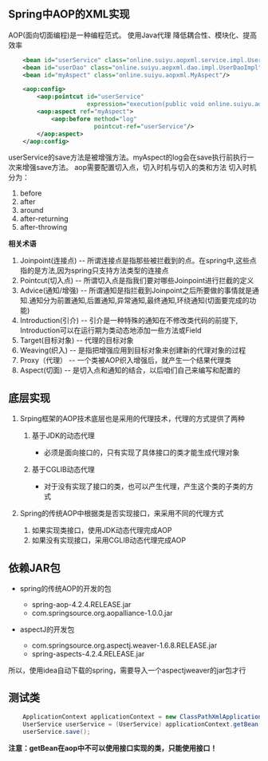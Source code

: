 ## Spring中AOP的XML实现

AOP(面向切面编程)是一种编程范式。
使用Java代理
降低耦合性、模块化、提高效率

```xml
    <bean id="userService" class="online.suiyu.aopxml.service.impl.UserServiceImpl"/>
    <bean id="userDao" class="online.suiyu.aopxml.dao.impl.UserDaoImpl"/>
    <bean id="myAspect" class="online.suiyu.aopxml.MyAspect"/>

    <aop:config>
        <aop:pointcut id="userService"
                      expression="execution(public void online.suiyu.aopxml.service.impl.UserServiceImpl.save())"/>
        <aop:aspect ref="myAspect">
            <aop:before method="log"
                        pointcut-ref="userService"/>
        </aop:aspect>
    </aop:config>
```

userService的save方法是被增强方法。myAspect的log会在save执行前执行一次来增强save方法。
aop需要配置切入点，切入时机与切入的类和方法
切入时机分为：
1. before
2. after
3. around
4. after-returning
5. after-throwing

 **相关术语**
1. Joinpoint(连接点)	-- 所谓连接点是指那些被拦截到的点。在spring中,这些点指的是方法,因为spring只支持方法类型的连接点
2. Pointcut(切入点)		-- 所谓切入点是指我们要对哪些Joinpoint进行拦截的定义
3. Advice(通知/增强)	-- 所谓通知是指拦截到Joinpoint之后所要做的事情就是通知.通知分为前置通知,后置通知,异常通知,最终通知,环绕通知(切面要完成的功能)
4. Introduction(引介)	-- 引介是一种特殊的通知在不修改类代码的前提下, Introduction可以在运行期为类动态地添加一些方法或Field
5. Target(目标对象)		-- 代理的目标对象
6. Weaving(织入)		-- 是指把增强应用到目标对象来创建新的代理对象的过程
7. Proxy（代理）		-- 一个类被AOP织入增强后，就产生一个结果代理类
8. Aspect(切面)			-- 是切入点和通知的结合，以后咱们自己来编写和配置的


## 底层实现

1. Srping框架的AOP技术底层也是采用的代理技术，代理的方式提供了两种
	1. 基于JDK的动态代理
		* 必须是面向接口的，只有实现了具体接口的类才能生成代理对象
	
	2. 基于CGLIB动态代理
		* 对于没有实现了接口的类，也可以产生代理，产生这个类的子类的方式

2. Spring的传统AOP中根据类是否实现接口，来采用不同的代理方式
	1. 如果实现类接口，使用JDK动态代理完成AOP
	2. 如果没有实现接口，采用CGLIB动态代理完成AOP
	
## 依赖JAR包

* spring的传统AOP的开发的包
    * spring-aop-4.2.4.RELEASE.jar
    * com.springsource.org.aopalliance-1.0.0.jar

* aspectJ的开发包
    * com.springsource.org.aspectj.weaver-1.6.8.RELEASE.jar
    * spring-aspects-4.2.4.RELEASE.jar

所以，使用idea自动下载的spring，需要导入一个aspectjweaver的jar包才行

## 测试类

```java
    ApplicationContext applicationContext = new ClassPathXmlApplicationContext("spring-config.xml");
    UserService userService = (UserService) applicationContext.getBean("userService");
    userService.save();
```

**注意：getBean在aop中不可以使用接口实现的类，只能使用接口！**

